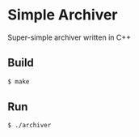 # Simple Archiver
Super-simple archiver written in C++

## Build
```sh
$ make
```

## Run
```sh
$ ./archiver
```
